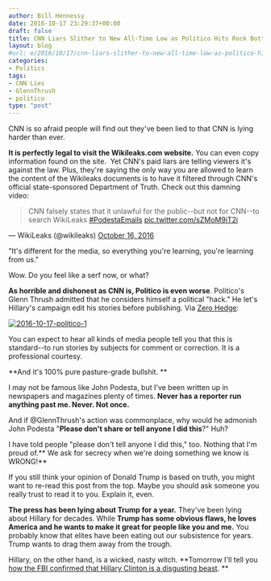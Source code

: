 ```yaml
---
author: Bill Hennessy
date: 2016-10-17 23:29:37+00:00
draft: false
title: CNN Liars Slither to New All-Time Low as Politico Hits Rock Bottom
layout: blog
#url: e/2016/10/17/cnn-liars-slither-to-new-all-time-low-as-politico-hits-rock-bottom/
categories:
- Politics
tags:
- CNN Lies
- GlennThrush
- politico
type: "post"
---
```


CNN is so afraid people will find out they've been lied to that CNN is lying harder than ever.

**It is perfectly legal to visit the Wikileaks.com website.** You can even copy information found on the site.  Yet CNN's paid liars are telling viewers it's against the law. Plus, they're saying the only way you are allowed to learn the content of the Wikileaks documents is to have it filtered through CNN's official state-sponsored Department of Truth. Check out this damning video:



> 

> 
> CNN falsely states that it unlawful for the public--but not for CNN--to search WikiLeaks [#PodestaEmails](https://twitter.com/hashtag/PodestaEmails?src=hash) [pic.twitter.com/sZMoM9iT2i](https://t.co/sZMoM9iT2i)
> 
> 
— WikiLeaks (@wikileaks) [October 16, 2016](https://twitter.com/wikileaks/status/787749893649600512)





"It's different for the media, so everything you're learning, you're learning from us."

Wow. Do you feel like a serf now, or what?

**As horrible and dishonest as CNN is, Politico is even worse**. Politico's Glenn Thrush admitted that he considers himself a political "hack." He let's Hillary's campaign edit his stories before publishing. Via [Zero Hedge](https://www.zerohedge.com/news/2016-10-17/politicos-chief-political-correspondent-admits-i-have-become-hack):

[![2016-10-17-politico-1](https://hennessysview.com/wp-content/uploads/2016/10/2016.10.17-Politico-1.jpg)
](https://www.zerohedge.com/news/2016-10-17/politicos-chief-political-correspondent-admits-i-have-become-hack)

You can expect to hear all kinds of media people tell you that this is standard--to run stories by subjects for comment or correction. It is a professional courtesy.

**And it's 100% pure pasture-grade bullshit. **

I may not be famous like John Podesta, but I've been written up in newspapers and magazines plenty of times. **Never has a reporter run anything past me. Never. Not once.**

And if @GlennThrush's action was commonplace, why would he admonish John Podesta "**Please don't share or tell anyone I did this**?" Huh?

I have told people "please don't tell anyone I did this," too. Nothing that I'm proud of.** We ask for secrecy when we're doing something we know is WRONG!**

If you still think your opinion of Donald Trump is based on truth, you might want to re-read this post from the top. Maybe you should ask someone you really trust to read it to you. Explain it, even.

**The press has been lying about Trump for a year.** They've been lying about Hillary for decades. While **Trump has some obvious flaws, he loves America and he wants to make it great for people like you and me.** You probably know that elites have been eating out our subsistence for years. Trump wants to drag them away from the trough.

Hillary, on the other hand, is a wicked, nasty witch. **Tomorrow I'll tell you [how the FBI confirmed that Hillary Clinton is a disgusting beast](https://hennessysview.com/2016/10/17/despicable-hillary-exposed-by-fbi/). **
